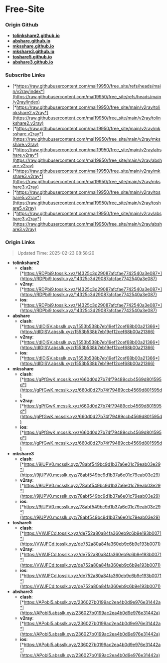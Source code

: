 # Free-Site

### Origin Github

- [**tolinkshare2.github.io**](https://github.com/tolinkshare2/tolinkshare2.github.io)
- [**abshare.github.io**](https://github.com/abshare/abshare.github.io)
- [**mksshare.github.io**](https://github.com/mksshare/mksshare.github.io)
- [**mkshare3.github.io**](https://github.com/mkshare3/mkshare3.github.io)
- [**toshare5.github.io**](https://github.com/toshare5/toshare5.github.io)
- [**abshare3.github.io**](https://github.com/abshare3/abshare3.github.io)

### Subscribe Links

- [*https://raw.githubusercontent.com/mai19950/free_site/refs/heads/main/v2ray/index*](https://raw.githubusercontent.com/mai19950/free_site/refs/heads/main/v2ray/index)
- [*https://raw.githubusercontent.com/mai19950/free_site/main/v2ray/tolinkshare2.v2ray*](https://raw.githubusercontent.com/mai19950/free_site/main/v2ray/tolinkshare2.v2ray)
- [*https://raw.githubusercontent.com/mai19950/free_site/main/v2ray/mksshare.v2ray*](https://raw.githubusercontent.com/mai19950/free_site/main/v2ray/mksshare.v2ray)
- [*https://raw.githubusercontent.com/mai19950/free_site/main/v2ray/abshare.v2ray*](https://raw.githubusercontent.com/mai19950/free_site/main/v2ray/abshare.v2ray)
- [*https://raw.githubusercontent.com/mai19950/free_site/main/v2ray/mkshare3.v2ray*](https://raw.githubusercontent.com/mai19950/free_site/main/v2ray/mkshare3.v2ray)
- [*https://raw.githubusercontent.com/mai19950/free_site/main/v2ray/toshare5.v2ray*](https://raw.githubusercontent.com/mai19950/free_site/main/v2ray/toshare5.v2ray)
- [*https://raw.githubusercontent.com/mai19950/free_site/main/v2ray/abshare3.v2ray*](https://raw.githubusercontent.com/mai19950/free_site/main/v2ray/abshare3.v2ray)

### Origin Links

> Updated Time: 2025-02-23 08:58:20

- **tolinkshare2**
  - **clash**: [*https://RDPbi9.tosslk.xyz/14325c3d29087afcfae7742540a3e087*](https://RDPbi9.tosslk.xyz/14325c3d29087afcfae7742540a3e087)
  - **v2ray**: [*https://RDPbi9.tosslk.xyz/14325c3d29087afcfae7742540a3e087*](https://RDPbi9.tosslk.xyz/14325c3d29087afcfae7742540a3e087)
  - **ios**: [*https://RDPbi9.tosslk.xyz/14325c3d29087afcfae7742540a3e087*](https://RDPbi9.tosslk.xyz/14325c3d29087afcfae7742540a3e087)
- **abshare**
  - **clash**: [*https://dIDlSV.absslk.xyz/1553b538b7eb19ef12cef68b00a21366*](https://dIDlSV.absslk.xyz/1553b538b7eb19ef12cef68b00a21366)
  - **v2ray**: [*https://dIDlSV.absslk.xyz/1553b538b7eb19ef12cef68b00a21366*](https://dIDlSV.absslk.xyz/1553b538b7eb19ef12cef68b00a21366)
  - **ios**: [*https://dIDlSV.absslk.xyz/1553b538b7eb19ef12cef68b00a21366*](https://dIDlSV.absslk.xyz/1553b538b7eb19ef12cef68b00a21366)
- **mksshare**
  - **clash**: [*https://gPfGwK.mcsslk.xyz/660d0d27b74f79489ccb4569d801595d*](https://gPfGwK.mcsslk.xyz/660d0d27b74f79489ccb4569d801595d)
  - **v2ray**: [*https://gPfGwK.mcsslk.xyz/660d0d27b74f79489ccb4569d801595d*](https://gPfGwK.mcsslk.xyz/660d0d27b74f79489ccb4569d801595d)
  - **ios**: [*https://gPfGwK.mcsslk.xyz/660d0d27b74f79489ccb4569d801595d*](https://gPfGwK.mcsslk.xyz/660d0d27b74f79489ccb4569d801595d)
- **mkshare3**
  - **clash**: [*https://9jUPV0.mcsslk.xyz/78abf549bc9d1b37a6e01c79eab03e29*](https://9jUPV0.mcsslk.xyz/78abf549bc9d1b37a6e01c79eab03e29)
  - **v2ray**: [*https://9jUPV0.mcsslk.xyz/78abf549bc9d1b37a6e01c79eab03e29*](https://9jUPV0.mcsslk.xyz/78abf549bc9d1b37a6e01c79eab03e29)
  - **ios**: [*https://9jUPV0.mcsslk.xyz/78abf549bc9d1b37a6e01c79eab03e29*](https://9jUPV0.mcsslk.xyz/78abf549bc9d1b37a6e01c79eab03e29)
- **toshare5**
  - **clash**: [*https://VWJFCd.tosslk.xyz/de752a80a84fa360eb9c6b9e193b0071*](https://VWJFCd.tosslk.xyz/de752a80a84fa360eb9c6b9e193b0071)
  - **v2ray**: [*https://VWJFCd.tosslk.xyz/de752a80a84fa360eb9c6b9e193b0071*](https://VWJFCd.tosslk.xyz/de752a80a84fa360eb9c6b9e193b0071)
  - **ios**: [*https://VWJFCd.tosslk.xyz/de752a80a84fa360eb9c6b9e193b0071*](https://VWJFCd.tosslk.xyz/de752a80a84fa360eb9c6b9e193b0071)
- **abshare3**
  - **clash**: [*https://APobI5.absslk.xyz/236027b0199ac2ea4b0d9e976e31442a*](https://APobI5.absslk.xyz/236027b0199ac2ea4b0d9e976e31442a)
  - **v2ray**: [*https://APobI5.absslk.xyz/236027b0199ac2ea4b0d9e976e31442a*](https://APobI5.absslk.xyz/236027b0199ac2ea4b0d9e976e31442a)
  - **ios**: [*https://APobI5.absslk.xyz/236027b0199ac2ea4b0d9e976e31442a*](https://APobI5.absslk.xyz/236027b0199ac2ea4b0d9e976e31442a)
